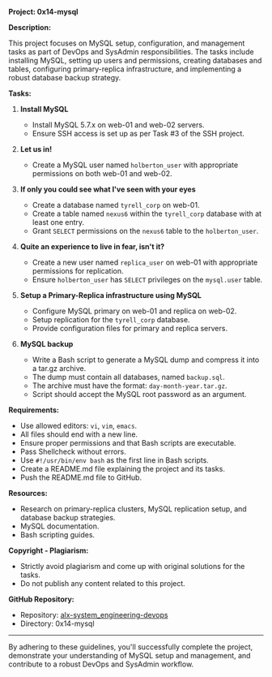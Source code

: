**Project: 0x14-mysql**

**Description:**

This project focuses on MySQL setup, configuration, and management tasks as part of DevOps and SysAdmin responsibilities. The tasks include installing MySQL, setting up users and permissions, creating databases and tables, configuring primary-replica infrastructure, and implementing a robust database backup strategy.

**Tasks:**

1. **Install MySQL**
   - Install MySQL 5.7.x on web-01 and web-02 servers.
   - Ensure SSH access is set up as per Task #3 of the SSH project.

2. **Let us in!**
   - Create a MySQL user named `holberton_user` with appropriate permissions on both web-01 and web-02.

3. **If only you could see what I've seen with your eyes**
   - Create a database named `tyrell_corp` on web-01.
   - Create a table named `nexus6` within the `tyrell_corp` database with at least one entry.
   - Grant `SELECT` permissions on the `nexus6` table to the `holberton_user`.

4. **Quite an experience to live in fear, isn't it?**
   - Create a new user named `replica_user` on web-01 with appropriate permissions for replication.
   - Ensure `holberton_user` has `SELECT` privileges on the `mysql.user` table.

5. **Setup a Primary-Replica infrastructure using MySQL**
   - Configure MySQL primary on web-01 and replica on web-02.
   - Setup replication for the `tyrell_corp` database.
   - Provide configuration files for primary and replica servers.

6. **MySQL backup**
   - Write a Bash script to generate a MySQL dump and compress it into a tar.gz archive.
   - The dump must contain all databases, named `backup.sql`.
   - The archive must have the format: `day-month-year.tar.gz`.
   - Script should accept the MySQL root password as an argument.

**Requirements:**

- Use allowed editors: `vi`, `vim`, `emacs`.
- All files should end with a new line.
- Ensure proper permissions and that Bash scripts are executable.
- Pass Shellcheck without errors.
- Use `#!/usr/bin/env bash` as the first line in Bash scripts.
- Create a README.md file explaining the project and its tasks.
- Push the README.md file to GitHub.

**Resources:**

- Research on primary-replica clusters, MySQL replication setup, and database backup strategies.
- MySQL documentation.
- Bash scripting guides.

**Copyright - Plagiarism:**

- Strictly avoid plagiarism and come up with original solutions for the tasks.
- Do not publish any content related to this project.

**GitHub Repository:**

- Repository: [alx-system_engineering-devops](https://github.com/emmanuelist/alx-system_engineering-devops)
- Directory: 0x14-mysql

---
By adhering to these guidelines, you'll successfully complete the project, demonstrate your understanding of MySQL setup and management, and contribute to a robust DevOps and SysAdmin workflow.